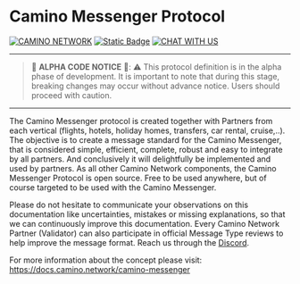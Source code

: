 # Camino Messenger Protocol

[![CAMINO NETWORK](https://img.shields.io/badge/CAMINO-NETWORK-b440fc?style=for-the-badge&logoColor=white&labelColor=0085ff)](https://camino.network/) [![Static Badge](https://img.shields.io/badge/BUF-BUILD-72a1ed?style=for-the-badge&logoColor=white&labelColor=0C65EC)](https://buf.build/chain4travel/camino-messenger-protocol/) [![CHAT WITH US](https://img.shields.io/badge/DISCORD-5865F2?style=for-the-badge&logo=discord&logoColor=white)](https://discord.com/channels/949247897688494150/1182680860797960253)

---

> 🚧 **ALPHA CODE NOTICE** 🚧:
> ⚠️ This protocol definition is in the alpha phase of development. It is important to note that during this stage, breaking changes may occur without advance notice. Users should proceed with caution.

---

The Camino Messenger protocol is created together with Partners from each vertical (flights, hotels, holiday homes, transfers, car rental, cruise,..). The objective is to create a message standard for the Camino Messenger, that is considered simple, efficient, complete, robust and easy to integrate by all partners. And conclusively it will delightfully be implemented and used by partners. As all other Camino Network components, the Camino Messenger Protocol is open source. Free to be used anywhere, but of course targeted to be used with the Camino Messenger.

Please do not hesitate to communicate your observations on this documentation like uncertainties, mistakes or missing explanations, so that we can continuously improve this documentation. Every Camino Network Partner (Validator) can also participate in official Message Type reviews to help improve the message format. Reach us through the [Discord](https://discord.com/channels/949247897688494150/1182680860797960253).

For more information about the concept please visit: https://docs.camino.network/camino-messenger
